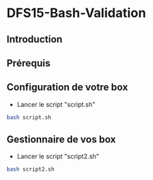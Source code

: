 # DFS15-Bash-Validation

## Introduction

## Prérequis 


## Configuration de votre box 
* Lancer le script "script.sh"
```bash
bash script.sh
```

## Gestionnaire de vos box 
* Lancer le script "script2.sh"
```bash
bash script2.sh
```


